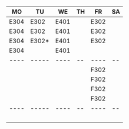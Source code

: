 |MO  |TU   |WE  |TH|FR  |SA|
|----|-----|----|--|----|--|
|E304|E302 |E401|  |E302|  |
|E304|E302 |E401|  |E302|  |
|E304|E302*|E401|  |E302|  |
|E304|     |E401|  |    |  |
|----|-----|----|--|----|--|
|    |     |    |  |F302|  |
|    |     |    |  |F302|  |
|    |     |    |  |F302|  |
|    |     |    |  |F302|  |
|----|-----|----|--|----|--|
|    |     |    |  |    |  |
|    |     |    |  |    |  |
|    |     |    |  |    |  |
|    |     |    |  |    |  |
